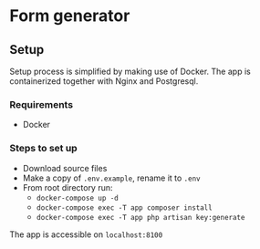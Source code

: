# Form generator
## Setup

Setup process is simplified by making use of Docker. The app is containerized together with Nginx and Postgresql.

### Requirements

- Docker

### Steps to set up

- Download source files
- Make a copy of `.env.example`, rename it to `.env`
- From root directory run:
  - `docker-compose up -d`
  - `docker-compose exec -T app composer install`
  - `docker-compose exec -T app php artisan key:generate`

The app is accessible on `localhost:8100`
